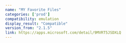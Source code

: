 ```yaml
---
name: "MY Favorite Files"
categories: ['prod']
compatibility: emulation
display_result: "Compatible"
version_from: "2.1.5"
link: https://apps.microsoft.com/detail/9MVRT5JSDXLQ
---
```

